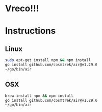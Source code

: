 # Vreco!!!

# Instructions

## Linux
```bash
sudo apt-get install npm && npm install 
go install github.com/cosmtrek/air@v1.29.0
~/go/bin/air

```

## OSX
```bash
brew install npm && npm install 
go install github.com/cosmtrek/air@v1.29.0
~/go/bin/air
```
